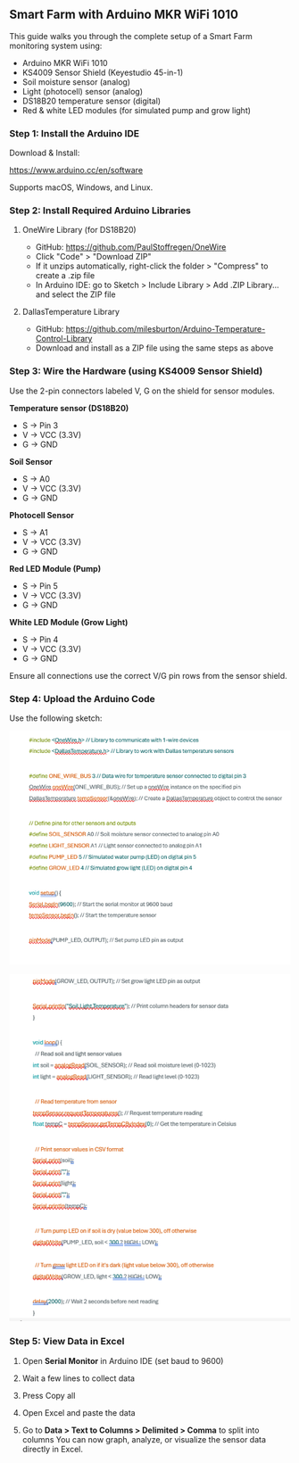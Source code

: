 ## Smart Farm with Arduino MKR WiFi 1010
This guide walks you through the complete setup of a Smart Farm monitoring system using:

- Arduino MKR WiFi 1010
- KS4009 Sensor Shield (Keyestudio 45-in-1)
- Soil moisture sensor (analog)
- Light (photocell) sensor (analog)
- DS18B20 temperature sensor (digital)
- Red & white LED modules (for simulated pump and grow light)

### Step 1: Install the Arduino IDE

Download & Install:

https://www.arduino.cc/en/software

Supports macOS, Windows, and Linux.

### Step 2: Install Required Arduino Libraries

1. OneWire Library (for DS18B20)

    - GitHub: https://github.com/PaulStoffregen/OneWire
    - Click "Code" > "Download ZIP"
    - If it unzips automatically, right-click the folder > "Compress" to create a .zip file
    - In Arduino IDE: go to Sketch > Include Library > Add .ZIP Library... and select the ZIP file

2. DallasTemperature Library

    - GitHub: https://github.com/milesburton/Arduino-Temperature-Control-Library
    - Download and install as a ZIP file using the same steps as above

### Step 3: Wire the Hardware (using KS4009 Sensor Shield)

Use the 2-pin connectors labeled V, G on the shield for sensor modules.

**Temperature sensor (DS18B20)**

- S → Pin 3
- V → VCC (3.3V)
- G → GND

**Soil Sensor**

- S → A0
- V → VCC (3.3V)
- G → GND


**Photocell Sensor**

- S → A1
- V → VCC (3.3V)
- G → GND

**Red LED Module (Pump)**

- S → Pin 5
- V → VCC (3.3V)
- G → GND

**White LED Module (Grow Light)**

- S → Pin 4
- V → VCC (3.3V)
- G → GND


Ensure all connections use the correct V/G pin rows from the sensor shield.

### Step 4: Upload the Arduino Code
Use the following sketch:

![](../media/ag161.png)

![](../media/ag162.png)

### Step 5: View Data in Excel 

1.	Open **Serial Monitor** in Arduino IDE (set baud to 9600)

2.	Wait a few lines to collect data
3.	Press Copy all
4.	Open Excel and paste the data
5.	Go to **Data > Text to Columns > Delimited > Comma** to split into columns
You can now graph, analyze, or visualize the sensor data directly in Excel.
